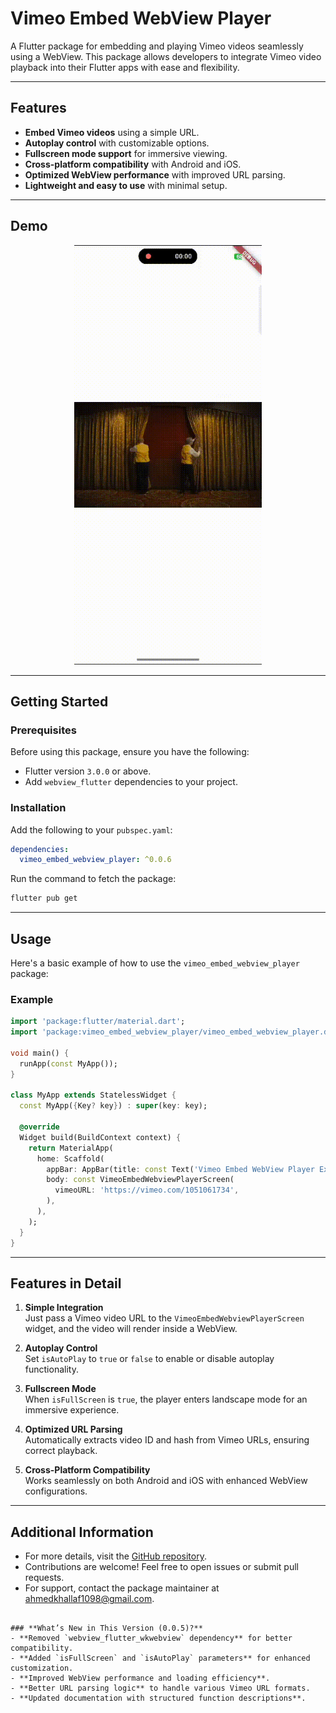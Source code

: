 # Vimeo Embed WebView Player

A Flutter package for embedding and playing Vimeo videos seamlessly using a WebView. This package allows developers to integrate Vimeo video playback into their Flutter apps with ease and flexibility.

---

## Features

- **Embed Vimeo videos** using a simple URL.  
- **Autoplay control** with customizable options.  
- **Fullscreen mode support** for immersive viewing.  
- **Cross-platform compatibility** with Android and iOS.  
- **Optimized WebView performance** with improved URL parsing.  
- **Lightweight and easy to use** with minimal setup. 

---

## Demo  
<p align="center">
  <img src="https://raw.githubusercontent.com/5alafawyyy/vimeo_embed_webview_player/master/demo.gif" width="300"/>
</p>

---

## Getting Started

### Prerequisites
Before using this package, ensure you have the following:
- Flutter version `3.0.0` or above.
- Add `webview_flutter` dependencies to your project.

### Installation
Add the following to your `pubspec.yaml`:
```yaml
dependencies:
  vimeo_embed_webview_player: ^0.0.6
```

Run the command to fetch the package:
```bash
flutter pub get
```

---

## Usage

Here's a basic example of how to use the `vimeo_embed_webview_player` package:

### Example
```dart
import 'package:flutter/material.dart';
import 'package:vimeo_embed_webview_player/vimeo_embed_webview_player.dart';

void main() {
  runApp(const MyApp());
}

class MyApp extends StatelessWidget {
  const MyApp({Key? key}) : super(key: key);

  @override
  Widget build(BuildContext context) {
    return MaterialApp(
      home: Scaffold(
        appBar: AppBar(title: const Text('Vimeo Embed WebView Player Example')),
        body: const VimeoEmbedWebviewPlayerScreen(
          vimeoURL: 'https://vimeo.com/1051061734',
        ),
      ),
    );
  }
}
```

---

## Features in Detail  

1. **Simple Integration**  
   Just pass a Vimeo video URL to the `VimeoEmbedWebviewPlayerScreen` widget, and the video will render inside a WebView.  

2. **Autoplay Control**  
   Set `isAutoPlay` to `true` or `false` to enable or disable autoplay functionality.  

3. **Fullscreen Mode**  
   When `isFullScreen` is `true`, the player enters landscape mode for an immersive experience.  

4. **Optimized URL Parsing**  
   Automatically extracts video ID and hash from Vimeo URLs, ensuring correct playback.  

5. **Cross-Platform Compatibility**  
   Works seamlessly on both Android and iOS with enhanced WebView configurations.  

---

## Additional Information

- For more details, visit the [GitHub repository](https://github.com/5alafawyyy/vimeo_embed_webview_player).
- Contributions are welcome! Feel free to open issues or submit pull requests.
- For support, contact the package maintainer at ahmedkhallaf1098@gmail.com.
```

### **What’s New in This Version (0.0.5)?**
- **Removed `webview_flutter_wkwebview` dependency** for better compatibility.  
- **Added `isFullScreen` and `isAutoPlay` parameters** for enhanced customization.  
- **Improved WebView performance and loading efficiency**.  
- **Better URL parsing logic** to handle various Vimeo URL formats.  
- **Updated documentation with structured function descriptions**.  
